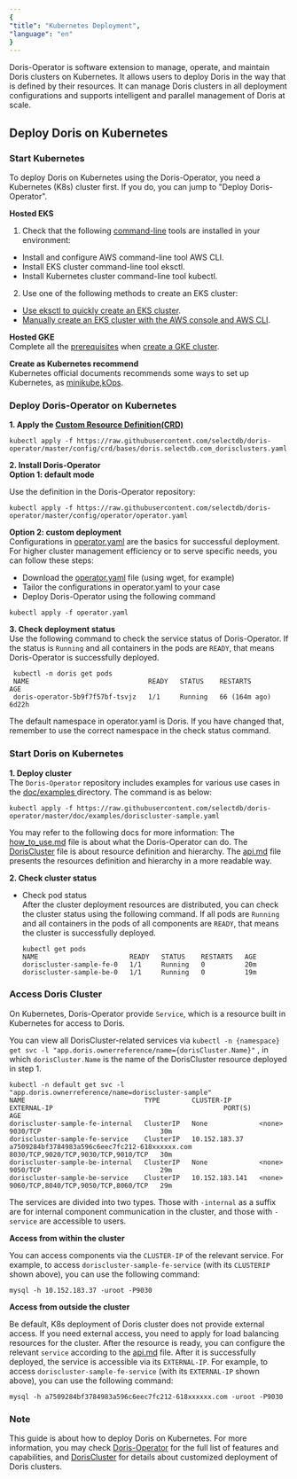 ```yaml
---
{
"title": "Kubernetes Deployment",
"language": "en"
}
---
```


<!-- 
Licensed to the Apache Software Foundation (ASF) under one
or more contributor license agreements.  See the NOTICE file
distributed with this work for additional information
regarding copyright ownership.  The ASF licenses this file
to you under the Apache License, Version 2.0 (the
"License"); you may not use this file except in compliance
with the License.  You may obtain a copy of the License at

  http://www.apache.org/licenses/LICENSE-2.0

Unless required by applicable law or agreed to in writing,
software distributed under the License is distributed on an
"AS IS" BASIS, WITHOUT WARRANTIES OR CONDITIONS OF ANY
KIND, either express or implied.  See the License for the
specific language governing permissions and limitations
under the License.
-->

Doris-Operator is software extension to manage, operate, and maintain Doris clusters on Kubernetes. It allows users to deploy Doris in the way that is defined by their resources. It can manage Doris clusters in all deployment configurations and supports intelligent and parallel management of Doris at scale.

## Deploy Doris on Kubernetes

### Start Kubernetes
To deploy Doris on Kubernetes using the Doris-Operator, you need a Kubernetes (K8s) cluster first. If you do, you can jump to "Deploy Doris-Operator". 

**Hosted EKS**  
1. Check that the following [command-line](https://docs.aws.amazon.com/eks/latest/userguide/getting-started.html) tools are installed in your environment:  
- Install and configure AWS command-line tool AWS CLI.
- Install EKS cluster command-line tool eksctl.
- Install Kubernetes cluster command-line tool kubectl. 

2. Use one of the following methods to create an EKS cluster:  
- [Use eksctl to quickly create an EKS cluster](https://docs.aws.amazon.com/eks/latest/userguide/getting-started-eksctl.html).
- [Manually create an EKS cluster with the AWS console and AWS CLI](https://docs.aws.amazon.com/eks/latest/userguide/getting-started-console.html).

**Hosted GKE**    
Complete all the [prerequisites](https://cloud.google.com/kubernetes-engine/docs/deploy-app-cluster#before-you-begin) when [create a GKE cluster](https://cloud.google.com/kubernetes-engine/docs/deploy-app-cluster#create_cluster).  

**Create as Kubernetes recommend**    
Kubernetes official documents recommends some ways to set up Kubernetes, as [minikube](https://minikube.sigs.k8s.io/docs/start/),[kOps](https://kubernetes.io/zh-cn/docs/setup/production-environment/tools/kops/).

### Deploy Doris-Operator on Kubernetes
**1. Apply the [Custom Resource Definition(CRD)](https://kubernetes.io/docs/concepts/extend-kubernetes/api-extension/custom-resources/#customresourcedefinitions)**  
```shell
kubectl apply -f https://raw.githubusercontent.com/selectdb/doris-operator/master/config/crd/bases/doris.selectdb.com_dorisclusters.yaml    
```
**2. Install Doris-Operator**  
 **Option 1: default mode**  

   Use the definition in the Doris-Operator repository:

```shell
kubectl apply -f https://raw.githubusercontent.com/selectdb/doris-operator/master/config/operator/operator.yaml
```

   **Option 2: custom deployment**  
  Configurations in [operator.yaml](https://github.com/selectdb/doris-operator/blob/master/config/operator/operator.yaml) are the basics for successful deployment. For higher cluster management efficiency or to serve specific needs, you can follow these steps:

   - Download the [operator.yaml](https://raw.githubusercontent.com/selectdb/doris-operator/master/config/operator/operator.yaml) file (using wget, for example)
   - Tailor the configurations in operator.yaml to your case
   - Deploy Doris-Operator using the following command

```shell
kubectl apply -f operator.yaml
```

**3. Check deployment status**   
Use the following command to check the service status of Doris-Operator. If the status is `Running` and all containers in the pods are `READY`, that means Doris-Operator is successfully deployed.

```
 kubectl -n doris get pods
 NAME                              READY   STATUS    RESTARTS        AGE
 doris-operator-5b9f7f57bf-tsvjz   1/1     Running   66 (164m ago)   6d22h
```

The default namespace in operator.yaml is Doris. If you have changed that, remember to use the correct namespace in the check status command.

### Start Doris on Kubernetes
**1. Deploy cluster**  
The `Doris-Operator` repository includes examples for various use cases in the [doc/examples ](https://github.com/selectdb/doris-operator/tree/master/doc/examples) directory. The command is as below:

```
kubectl apply -f https://raw.githubusercontent.com/selectdb/doris-operator/master/doc/examples/doriscluster-sample.yaml
```

You may refer to the following docs for more information: The [how_to_use.md](https://github.com/selectdb/doris-operator/tree/master/doc/how_to_use.md) file is about what the Doris-Operator can do. The [DorisCluster](https://github.com/selectdb/doris-operator/blob/master/api/doris/v1/types.go) file is about resource definition and hierarchy. The [api.md](https://github.com/selectdb/doris-operator/tree/master/doc/api.md) file presents the resources definition and hierarchy in a more readable way.

**2. Check cluster status**

- Check pod status  
  After the cluster deployment resources are distributed, you can check the cluster status using the following command. If all pods are `Running` and all containers in the pods of all components are `READY`, that means the cluster is successfully deployed.

  ```shell
  kubectl get pods
  NAME                       READY   STATUS    RESTARTS   AGE
  doriscluster-sample-fe-0   1/1     Running   0          20m
  doriscluster-sample-be-0   1/1     Running   0          19m
  ```

### Access Doris Cluster  
On Kubernetes, Doris-Operator provide `Service`, which is a resource built in Kubernetes for access to Doris.  

You can view all DorisCluster-related services via  `kubectl -n {namespace} get svc -l "app.doris.ownerreference/name={dorisCluster.Name}"` , in which `dorisCluster.Name` is the name of the DorisCluster resource deployed in step 1.

```shell
kubectl -n default get svc -l "app.doris.ownerreference/name=doriscluster-sample"
NAME                              TYPE        CLUSTER-IP       EXTERNAL-IP                                           PORT(S)                               AGE
doriscluster-sample-fe-internal   ClusterIP   None             <none>                                                9030/TCP                              30m
doriscluster-sample-fe-service    ClusterIP   10.152.183.37    a7509284bf3784983a596c6eec7fc212-618xxxxxx.com        8030/TCP,9020/TCP,9030/TCP,9010/TCP   30m
doriscluster-sample-be-internal   ClusterIP   None             <none>                                                9050/TCP                              29m
doriscluster-sample-be-service    ClusterIP   10.152.183.141   <none>                                                9060/TCP,8040/TCP,9050/TCP,8060/TCP   29m
```

The services are divided into two types. Those with  `-internal` as a suffix are for internal component communication in the cluster, and those with `-service` are accessible to users.

**Access from within the cluster**  

You can access components via the `CLUSTER-IP` of the relevant service. For example, to access `doriscluster-sample-fe-service`  (with its `CLUSTERIP` shown above), you can use the following command: 

```shell
mysql -h 10.152.183.37 -uroot -P9030
```

**Access from outside the cluster**  

Be default, K8s deployment of Doris cluster does not provide external access. If you need external access, you need to apply for load balancing resources for the cluster. After the resource is ready, you can configure the relevant `service` according to the [api.md](https://github.com/selectdb/doris-operator/blob/master/doc/api.md) file. After it is successfully deployed, the service is accessible via its  `EXTERNAL-IP`. For example, to access `doriscluster-sample-fe-service`  (with its `EXTERNAL-IP` shown above), you can use the following command: 

```shell
mysql -h a7509284bf3784983a596c6eec7fc212-618xxxxxx.com -uroot -P9030
```

### Note

This guide is about how to deploy Doris on Kubernetes. For more information, you may check [Doris-Operator](https://github.com/selectdb/doris-operator/tree/master/doc/how_to_use.md) for the full list of features and capabilities, and [DorisCluster](https://github.com/selectdb/doris-operator/blob/master/doc/api.md) for details about customized deployment of Doris clusters.


